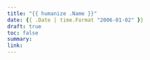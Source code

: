 ```yaml
---
title: "{{ humanize .Name }}"
date: {{ .Date | time.Format "2006-01-02" }}
draft: true
toc: false
summary:
link:
---
```


